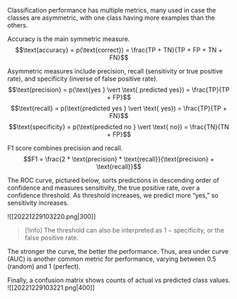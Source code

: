 Classification performance has multiple metrics, many used in case the classes are asymmetric, with one class having more examples than the others.

Accuracy is the main symmetric measure.
$$\text{accuracy} = p(\text{correct}) = \frac{TP + TN}{TP + FP + TN + FN}$$

Asymmetric measures include precision, recall (sensitivity or true positive rate), and specificity (inverse of false positive rate).
$$\text{precision} = p(\text{yes } \vert \text{ predicted yes}) = \frac{TP}{TP + FP}$$
$$\text{recall} = p(\text{predicted yes } \vert \text{ yes}) = \frac{TP}{TP + FN}$$
$$\text{specificity} = p(\text{predicted no } \vert \text{ no}) = \frac{TN}{TN + FP}$$

F1 score combines precision and recall.
$$F1 = \frac{2 * \text{precision} * \text{recall}}{\text{precision} + \text{recall}}$$

The ROC curve, pictured below, sorts predictions in descending order of confidence and measures sensitivity, the true positive rate, over a confidence threshold. As threshold increases, we predict more “yes,” so sensitivity increases.

![[20221229103220.png|300]]

> [!info]
> The threshold can also be interpreted as $1 - \text{specificity}$, or the false positive rate.

The stronger the curve, the better the performance. Thus, area under curve (AUC) is another common metric for performance, varying between $0.5$ (random) and $1$ (perfect).

Finally, a confusion matrix shows counts of actual vs predicted class values.
![[20221229103221.png|400]]